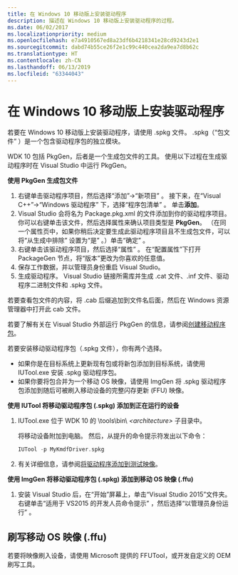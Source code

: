 ```yaml
---
title: 在 Windows 10 移动版上安装驱动程序
description: 描述在 Windows 10 移动版上安装驱动程序的过程。
ms.date: 06/02/2017
ms.localizationpriority: medium
ms.openlocfilehash: e7a4910567ed8a23df6b4218341e28cd9243d2e1
ms.sourcegitcommit: dabd74b55ce26f2e1c99c440cea2da9ea7d8b62c
ms.translationtype: HT
ms.contentlocale: zh-CN
ms.lasthandoff: 06/13/2019
ms.locfileid: "63344043"
---
```

# <a name="installing-a-driver-on-windows-10-mobile"></a>在 Windows 10 移动版上安装驱动程序

若要在 Windows 10 移动版上安装驱动程序，请使用 .spkg 文件。 .spkg（“包文件”  ）是一个包含驱动程序包的独立模块。

WDK 10 包括 PkgGen，后者是一个生成包文件的工具。 使用以下过程在生成驱动程序时在 Visual Studio 中运行 PkgGen。

**使用 PkgGen 生成包文件**

1.  右键单击驱动程序项目，然后选择“添加”-&gt;“新项目”  。 接下来，在“Visual C++”-&gt;“Windows 驱动程序”  下，选择“程序包清单”  。 单击**添加**。
2.  Visual Studio 会将名为 Package.pkg.xml 的文件添加到你的驱动程序项目。 你可以右键单击该文件，然后选择属性来确认项目类型是 **PkgGen**。 （在同一个属性页中，如果你稍后决定要生成此驱动程序项目且不生成包文件，可以将“从生成中排除”  设置为“是”  。）单击“确定”  。
3.  右键单击该驱动程序项目，然后选择“属性”  。 在“配置属性”下打开 PackageGen 节点，将“版本”更改为你喜欢的任意值。
4.  保存工作数据，并以管理员身份重启 Visual Studio。
5.  生成驱动程序。 Visual Studio 链接所需库并生成 .cat 文件、.inf 文件、驱动程序二进制文件和 .spkg 文件。

若要查看包文件的内容，将 .cab 后缀追加到文件名后面，然后在 Windows 资源管理器中打开此 cab 文件。

若要了解有关在 Visual Studio 外部运行 PkgGen 的信息，请参阅[创建移动程序包](https://msdn.microsoft.com/Library/Windows/Hardware/Dn756642)。

若要安装移动驱动程序包（.spkg 文件），你有两个选择。

-   如果你是在目标系统上更新现有包或将新包添加到目标系统，请使用 IUTool.exe 安装 .spkg 驱动程序包。
-   如果你要将包合并为一个移动 OS 映像，请使用 ImgGen 将 .spkg 驱动程序包添加到随后可被刷入移动设备的完整闪存更新 (FFU) 映像。

**使用 IUTool 将移动驱动程序包 (.spkg) 添加到正在运行的设备**

1.  IUTool.exe 位于 WDK 10 的 \\tools\\bin\\ *&lt;architecture&gt;* 子目录中。

    将移动设备附加到电脑。 然后，从提升的命令提示符发出以下命令：

       ```cpp
       IUTool -p MyKmdfDriver.spkg
       ```

2.  有关详细信息，请参阅[将驱动程序添加到测试映像](https://msdn.microsoft.com/Library/Windows/Hardware/Mt131832)。

**使用 ImgGen 将移动驱动程序包 (.spkg) 添加到移动 OS 映像 (.ffu)**

1.  安装 Visual Studio 后，在“开始”屏幕上，单击“Visual Studio 2015”文件夹。 右键单击“适用于 VS2015 的开发人员命令提示”  ，然后选择“以管理员身份运行”  。

## <a name="span-idflashingamobileosimageffuspanspan-idflashingamobileosimageffuspanflashing-a-mobile-os-image-ffu"></a><span id="flashing_a_mobile_os_image__.ffu_"></span><span id="FLASHING_A_MOBILE_OS_IMAGE__.FFU_"></span>刷写移动 OS 映像 (.ffu)

若要将映像刷入设备，请使用 Microsoft 提供的 FFUTool，或开发自定义的 OEM 刷写工具。

